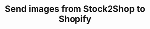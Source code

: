 ---
title: "Send images from Stock2Shop to Shopify"
name: "channelmeta_shopify"
key: "block_image_enabled"
description: "If false S2S creates images on Shopify. If true S2S cannot add or create images on Shopify."
user_friendly_description: "Determine whether or not you want to send product images from Stock2Shop to Shopify."
default: "true"
values: []
tags: [channelmeta,shopify]
type: "meta"
process: "products"
headless: true
---